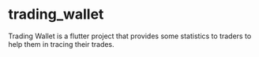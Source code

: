 # trading_wallet

Trading Wallet is a flutter project that provides some statistics to traders to help them in tracing their trades.
